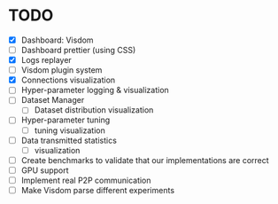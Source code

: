# TODO

- [x] Dashboard: Visdom
- [ ] Dashboard prettier (using CSS)
- [x] Logs replayer
- [ ] Visdom plugin system
- [x] Connections visualization
- [ ] Hyper-parameter logging & visualization
- [ ] Dataset Manager 
  - [ ] Dataset distribution visualization
- [ ] Hyper-parameter tuning
  - [ ] tuning visualization
- [ ] Data transmitted statistics
  - [ ] visualization
- [ ] Create benchmarks to validate that our implementations are correct
- [ ] GPU support
- [ ] Implement real P2P communication
- [ ] Make Visdom parse different experiments
